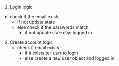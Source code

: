 1. Login logic

- check if the email exists
  - if not update state
  - else check if the passwords match
    - if not update state
      else logged in

2. Create account logic
   - check if email exists
     - if it exists tell user to login
     - else create a new user object and logged in
